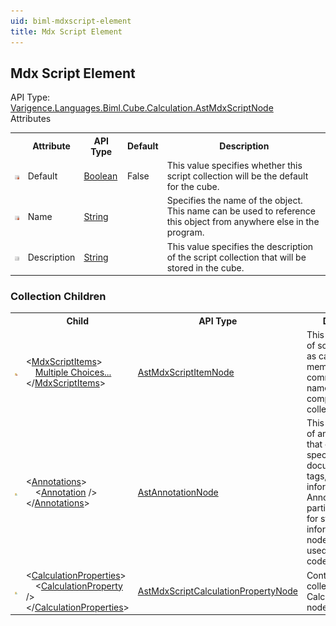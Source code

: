 ```yaml
---
uid: biml-mdxscript-element
title: Mdx Script Element
---
```

## Mdx Script Element

<div class="AssemblyInfoGroup"><div class="CrossReferenceGroup"><div class="CrossReferenceHeader">API Type:</div><div class="CrossReferenceValue"><a href="../api-reference/Varigence.Languages.Biml.Cube.Calculation.AstMdxScriptNode.html">Varigence.Languages.Biml.Cube.Calculation.AstMdxScriptNode</a></div></div></div><div class="AttributeGroup"><div class="AttributeGroupHeader">Attributes</div><table id="AttributeList" class="AttributeList"><tbody><tr><th class="AttributeIconColumnHeader">&nbsp;</th><th class="AttributeNameColumnHeader">Attribute</th><th class="AttributeTypeColumnHeader">API Type</th><th class="AttributeDefaultColumnHeader">Default</th><th class="AttributeSummaryColumnHeader">Description</th></tr><tr class="ad0"><td align="center" class="AttributeIcon"><img title="Required Property" src="attributeRequired.png"></td><td class="AttributeName">Default</td><td class="AttributeType"><a href="https://msdn.microsoft.com/en-us/library/System.Boolean.aspx">Boolean</a></td><td class="AttributeDefault">False</td><td class="AttributeSummary"><div class ="SummaryItem">This value specifies whether this script collection will be the default for the cube.</div></td></tr><tr class="ad1"><td align="center" class="AttributeIcon"><img title="Required Property" src="attributeRequired.png"></td><td class="AttributeName">Name</td><td class="AttributeType"><a href="https://msdn.microsoft.com/en-us/library/System.String.aspx">String</a></td><td class="AttributeDefault">&nbsp;</td><td class="AttributeSummary"><div class ="SummaryItem">Specifies the name of the object.  This name can be used to reference this object from anywhere else in the program.</div></td></tr><tr class="ad0"><td align="center" class="AttributeIcon"><img title="" src="attribute.png"></td><td class="AttributeName">Description</td><td class="AttributeType"><a href="https://msdn.microsoft.com/en-us/library/System.String.aspx">String</a></td><td class="AttributeDefault">&nbsp;</td><td class="AttributeSummary"><div class ="SummaryItem">This value specifies the description of the script collection that will be stored in the cube.</div></td></tr></tbody></table></div><div class="ChildGroup">

### Collection Children

<table id="ChildList" class="ChildList"><tbody><tr><th class="ChildIconColumnHeader">&nbsp;</th><th class="ChildNameColumnHeader">Child</th><th class="ChildTypeColumnHeader">API Type</th><th class="ChildSummaryColumnHeader">Description</th></tr><tr class="cd0"><td align="center" class="ChildIcon"><img title="Required Property" src="collectionChildRequired.png"></td><td class="ChildName"><span class="punc">&lt;</span><a href=Varigence.Languages.Biml.Cube.Calculation.AstMdxScriptNode_MdxScriptItems.html">MdxScriptItems</a><span class="punc">&gt;</span><br />&nbsp;&nbsp;&nbsp;&nbsp;<a href=Varigence.Languages.Biml.Cube.Calculation.AstMdxScriptNode_MdxScriptItems.html">Multiple Choices...</a><br /><span class="punc">&lt;/</span><a href=Varigence.Languages.Biml.Cube.Calculation.AstMdxScriptNode_MdxScriptItems.html">MdxScriptItems</a><span class="punc">&gt;</span></td><td class="ChildType"><a href="../api-reference/Varigence.Languages.Biml.Cube.Calculation.AstMdxScriptItemNode.html">AstMdxScriptItemNode</a></td><td class="ChildSummary"><div class ="SummaryItem">This is a collection of script items such as calculated members, script commands, and named sets that will comprise this script collection.</div></td></tr><tr class="cd1"><td align="center" class="ChildIcon"><img title="" src="collectionChild.png"><div class="RequiredIcon" title="Required Child"></div><td class="ChildName"><span class="punc">&lt;</span><a href=Varigence.Languages.Biml.AstNode_Annotations.html">Annotations</a><span class="punc">&gt;</span><br />&nbsp;&nbsp;&nbsp;&nbsp;<span class="punc">&lt;</span><a href=Varigence.Languages.Biml.AstAnnotationNode.html">Annotation</a> <span class="punc">/&gt;</span><br /><span class="punc">&lt;/</span><a href=Varigence.Languages.Biml.AstNode_Annotations.html">Annotations</a><span class="punc">&gt;</span></td><td class="ChildType"><a href="../api-reference/Varigence.Languages.Biml.AstAnnotationNode.html">AstAnnotationNode</a></td><td class="ChildSummary"><div class ="SummaryItem">This is a collection of annotation items that can be used to specify documentation, tags, or other information.  Annotations are particularly useful for storing information about nodes that can be used by BimlScript code.</div></td></tr><tr class="cd0"><td align="center" class="ChildIcon"><img title="" src="collectionChild.png"><div class="RequiredIcon" title="Required Child"></div><td class="ChildName"><span class="punc">&lt;</span><a href=Varigence.Languages.Biml.Cube.Calculation.AstMdxScriptNode_CalculationProperties.html">CalculationProperties</a><span class="punc">&gt;</span><br />&nbsp;&nbsp;&nbsp;&nbsp;<span class="punc">&lt;</span><a href=Varigence.Languages.Biml.Cube.Calculation.AstMdxScriptCalculationPropertyNode.html">CalculationProperty</a> <span class="punc">/&gt;</span><br /><span class="punc">&lt;/</span><a href=Varigence.Languages.Biml.Cube.Calculation.AstMdxScriptNode_CalculationProperties.html">CalculationProperties</a><span class="punc">&gt;</span></td><td class="ChildType"><a href="../api-reference/Varigence.Languages.Biml.Cube.Calculation.AstMdxScriptCalculationPropertyNode.html">AstMdxScriptCalculationPropertyNode</a></td><td class="ChildSummary"><div class ="SummaryItem">Contains a collection of CalculationProperty nodes.</div></td></tr></tbody></table>
</div>
